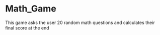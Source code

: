 # Math_Game
This game asks the user 20 random math questions and calculates their final score at the end
